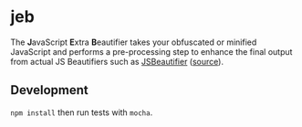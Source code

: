 # jeb

The **J**avaScript **E**xtra **B**eautifier takes your obfuscated or minified JavaScript and performs a pre-processing step to enhance the final output from actual JS Beautifiers such as [JSBeautifier](http://jsbeautifier.org/) ([source](https://github.com/beautify-web/js-beautify)).

## Development

`npm install` then run tests with `mocha`.
